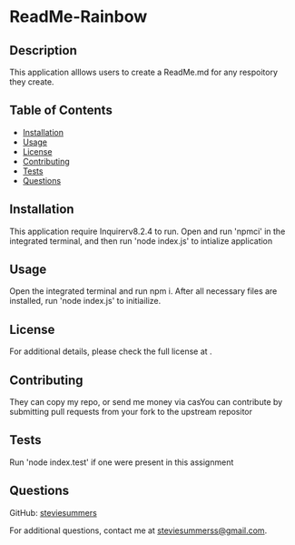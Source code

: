 # ReadMe-Rainbow

## Description

This application alllows users to create a ReadMe.md for any respoitory they create.

## Table of Contents

- [Installation](#installation)
- [Usage](#usage)
- [License](#license)
- [Contributing](#contributing)
- [Tests](#tests)
- [Questions](#questions)

## Installation

This application require Inquirerv8.2.4 to run. Open and run 'npmci' in the integrated terminal, and then run 'node index.js' to intialize application        

## Usage

Open the integrated terminal and run npm i. After all necessary files are installed, run 'node index.js' to initiailize.

## License





For additional details, please check the full license at .

## Contributing

They can copy my repo, or send me money via casYou can contribute by submitting pull requests from your fork to the upstream repositor

## Tests

Run 'node index.test' if one were present in this assignment

## Questions

GitHub: [steviesummers](https://github.com/steviesummers)

For additional questions, contact me at steviesummerss@gmail.com.

